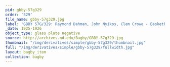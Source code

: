 ```yaml
---
pid: gbby-57g329
order: '329'
file_name: gbby-57g329.jpg
label: 'GBBY 57G/329: Raymond Dahman, John Nyikos, Clem Crowe - Basketball - 1925-1926'
_date: 1925-1926
object_type: glass plate negative
source: http://archives.nd.edu/Bagby/GBBY-57g329.jpg
thumbnail: "/img/derivatives/simple/gbby-57g329/thumbnail.jpg"
full: "/img/derivatives/simple/gbby-57g329/fullwidth.jpg"
layout: bagby_item
collection: bagby
---
```

